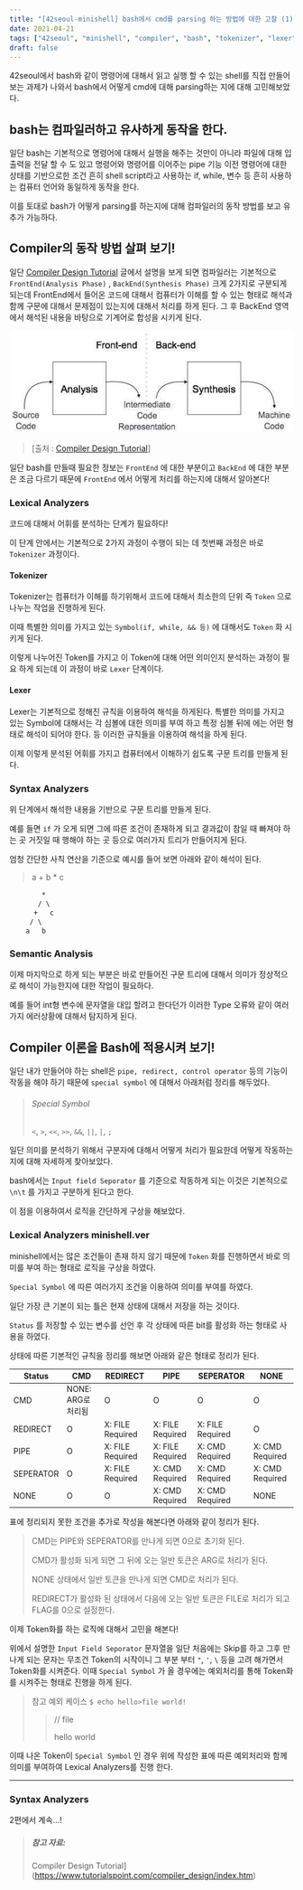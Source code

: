 ```yaml
---
title: "[42seoul-minishell] bash에서 cmd를 parsing 하는 방법에 대한 고찰 (1)!"
date: 2021-04-21
tags: ["42seoul", "minishell", "compiler", "bash", "tokenizer", "lexer", "parser"]
draft: false
---
```


42seoul에서 bash와 같이 명령어에 대해서 읽고 실행 할 수 있는 shell를 직접 만들어 보는 과제가 나와서 bash에서 어떻게 cmd에 대해 parsing하는 지에 대해 고민해보았다.

## bash는 컴파일러하고 유사하게 동작을 한다.

일단 bash는 기본적으로 명령어에 대해서 실행을 해주는 것만이 아니라 파일에 대해 입출력을 전달 할 수 도 있고 명령어와 명령어를 이어주는 pipe 기능 이전 명령어에 대한 상태를 기반으로한 조건 흔히 shell script라고 사용하는 if, while, 변수 등 흔히 사용하는 컴퓨터 언어와 동일하게 동작을 한다.

이를 토대로 bash가 어떻게 parsing를 하는지에 대해 컴파일러의 동작 방법를 보고 유추가 가능하다.

## Compiler의 동작 방법 살펴 보기!

일단 [Compiler Design Tutorial](https://www.tutorialspoint.com/compiler_design/index.htm) 글에서 설명을 보게 되면 컴파일러는 기본적으로 `FrontEnd(Analysis Phase)` , `BackEnd(Synthesis Phase)` 크게 2가지로 구분되게 되는데 FrontEnd에서 들어온 코드에 대해서 컴퓨터가 이해를 할 수 있는 형태로 해석과 함께 구문에 대해서 문제점이 있는지에 대해서 처리를 하게 된다. 그 후 BackEnd 영역에서 해석된 내용을 바탕으로 기계어로 합성을 시키게 된다.

![Analysis and Synthesis phase of compiler](./image/how_to_parse_cmd_in_bash_1/compiler_analysis_synthesis-20210421203556564.jpg)

> [출처 : [Compiler Design Tutorial](https://www.tutorialspoint.com/compiler_design/index.htm)]

일단 bash를 만들때 필요한 정보는 `FrontEnd` 에 대한 부분이고 `BackEnd` 에 대한 부분은 조금 다르기 때문에 `FrontEnd` 에서 어떻게 처리를 하는지에 대해서 알아본다!

### Lexical Analyzers

코드에 대해서 어휘를 분석하는 단계가 필요하다!

이 단계 안에서는 기본적으로 2가지 과정이 수행이 되는 데 첫번째 과정은 바로 `Tokenizer` 과정이다.

#### Tokenizer

Tokenizer는 컴퓨터가 이해를 하기위해서 코드에 대해서 최소한의 단위 즉 `Token` 으로 나누는 작업을 진행하게 된다.

이때 특별한 의미를 가지고 있는 `Symbol(if, while, && 등)` 에 대해서도 `Token` 화 시키게 된다.

이렇게 나누어진 Token를 가지고 이 Token에 대해 어떤 의미인지 분석하는 과정이 필요 하게 되는데 이 과정이 바로 `Lexer` 단계이다.

#### Lexer

Lexer는 기본적으로 정해진 규칙을 이용하여 해석을 하게된다. 특별한 의미를 가지고 있는 Symbol에 대해서는 각 심볼에 대한 의미를 부여 하고 특정 심볼 뒤에 에는 어떤 형태로 해석이 되어야 한다. 등 이러한 규칙들을 이용하여 해석을 하게 된다.

이제 이렇게 분석된 어휘를 가지고 컴퓨터에서 이해하기 쉽도록 구문 트리를 만들게 된다.  

### Syntax Analyzers

위 단계에서 해석한 내용을 기반으로 구문 트리를 만들게 된다.

예를 들면 `if` 가 오게 되면 그에 따른 조건이 존재하게 되고 결과값이 참일 때 빠져야 하는 곳 거짓일 때 행해야 하는 곳 등으로 여러가지 트리가 만들어지게 된다.

엄청 간단한 사칙 연산을 기준으로 예시를 들어 보면 아래와 같이 해석이 된다.

> a + b * c

```
        *
       / \
      +   c
     / \
    a   b
```

### Semantic Analysis

이제 마지막으로 하게 되는 부분은 바로 만들어진 구문 트리에 대해서 의미가 정상적으로 해석이 가능한지에 대한 작업이 필요하다.

예를 들어 int형 변수에 문자열을 대입 할려고 한다던가 이러한 Type 오류와 같이 여러가지 에러상황에 대해서 탐지하게 된다.

## Compiler 이론을 Bash에 적용시켜 보기!

일단 내가 만들어야 하는 shell은 `pipe, redirect, control operator` 등의 기능이 작동을 해야 하기 때문에 `special symbol` 에 대해서 아래처럼 정리를 해두었다.

> ###### Special Symbol
>
> `<`, `>`, `<<`, `>>`, `&&`, `||`, `|`, `;` 

일단 의미를 분석하기 위해서 구분자에 대해서 어떻게 처리가 필요한데 어떻게 작동하는지에 대해 자세하게 찾아보았다.

bash에서는 `Input field Seporator` 를 기준으로 작동하게 되는 이것은 기본적으로 ` \n\t` 를 가지고 구분하게 된다고 한다.

이 점을 이용하여서 로직을 간단하게 구상을 해보았다.

###  Lexical Analyzers minishell.ver

minishell에서는 많은 조건들이 존재 하지 않기 때문에 `Token` 화를 진행하면서 바로 의미를 부여 하는 형태로 로직을 구상을 하였다.

`Special Symbol` 에 따른 여러가지 조건을 이용하여 의미를 부여를 하였다.

일단 가장 큰 기본이 되는 틀은 현재 상태에 대해서 저장을 하는 것이다.

`Status` 를 저장할 수 있는 변수를 선언 후 각 상태에 따른 bit를 활성화 하는 형태로 사용을 하였다.

상태에 따른 기본적인 규칙을 정리를 해보면 아래와 같은 형태로 정리가 된다.

| Status    | CMD                | REDIRECT         | PIPE             | SEPERATOR        | NONE            |
| --------- | ------------------ | ---------------- | ---------------- | ---------------- | --------------- |
| CMD       | NONE: ARG로 처리됨 | O                | O                | O                | O               |
| REDIRECT  | O                  | X: FILE Required | X: FILE Required | X: FILE Required | O               |
| PIPE      | O                  | X: FILE Required | X: FILE Required | X: CMD Required  | X: CMD Required |
| SEPERATOR | O                  | X: FILE Required | X: CMD Required  | X: CMD Required  | X: CMD Required |
| NONE      | O                  | O                | X: CMD Required  | X: CMD Required  | NONE            |

표에 정리되지 못한 조건을 추가로 작성을 해본다면 아래와 같이 정리가 된다.

> CMD는 PIPE와 SEPERATOR를 만나게 되면 0으로 초기화 된다.
>
> CMD가 활성화 되게 되면 그 뒤에 오는 일반 토큰은 ARG로 처리가 된다.
>
> NONE 상태에서 일반 토큰을 만나게 되면 CMD로 처리가 된다.
>
> REDIRECT가 활성화 된 상태에서 다음에 오는 일반 토큰은 FILE로 처리가 되고 FLAG를 0으로 설정한다.

이제 Token화를 하는 로직에 대해서 고민을 해본다!

위에서 설명한 `Input Field Seporator` 문자열을 일단 처음에는 Skip를 하고 그후 만나게 되는 문자는 무조건 Token의 시작이니 그 부분 부터 `"`, `'`, `\` 등을 고려 해가면서 Token화를 시켜준다. 이때 `Special Symbol` 가 올 경우에는 예외처리를 통해 Token화를 시켜주는 형태로 진행을 하게 된다.

> 참고 예외 케이스
> `$ echo hello>file world!`
>
> > // file
> >
> > hello world

이때 나온 Token이 `Special Symbol` 인 경우 위에 작성한 표에 따른 예외처리와 함께 의미를 부여하여 Lexical Analyzers를 진행 한다.

---

### Syntax Analyzers

2편에서 계속...!



> ##### 참고 자료:
>
> Compiler Design Tutorial](https://www.tutorialspoint.com/compiler_design/index.htm)

